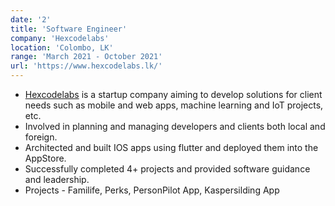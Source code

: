 ```yaml
---
date: '2'
title: 'Software Engineer'
company: 'Hexcodelabs'
location: 'Colombo, LK'
range: 'March 2021 - October 2021'
url: 'https://www.hexcodelabs.lk/'
---
```


- [Hexcodelabs](https://www.hexcodelabs.lk/) is a startup company aiming to develop solutions for client needs such as mobile and web apps, machine learning and IoT projects, etc.
- Involved in planning and managing developers and clients both local and foreign.
- Architected and built IOS apps using flutter and deployed them into the AppStore. 
- Successfully completed 4+ projects and provided software guidance and leadership.
- Projects - Familife, Perks, PersonPilot App, Kaspersilding App
